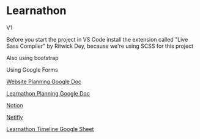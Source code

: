 # Learnathon
V1

Before you start the project in VS Code install the extension called "Live Sass Compiler" by Ritwick Dey, because we're using SCSS for this project

Also using bootstrap

Using Google Forms

[Website Planning Google Doc](https://docs.google.com/document/d/12Q2nf8s1et0UqJpcTDohSeLkIw_PVmoFHeZ24M6MFNQ/edit)

[Learnathon Planning Google Doc](https://docs.google.com/document/d/1C2Npdmyt2A8xjK1-gbcu-9hqK_L0BUuY6xyPma6XxhM/edit)

[Notion](https://www.notion.so/0b02eadfb4534c92986496a6c6040ea6?v=4667db40d05b48838a71732724478a0c)

[Netifly](https://elastic-yonath-04d6b8.netlify.app)

[Learnathon Timeline Google Sheet](https://docs.google.com/spreadsheets/d/1F8fujORpy8IH938CdO06Zqd5QtmdRmEPjc6M8FNpxFw/edit#gid=0)
